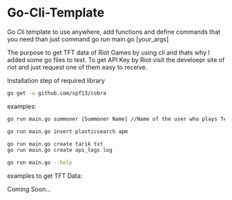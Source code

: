 # Go-Cli-Template
Go Cli template to use anywhere, add functions and define commands that you need than just command go run main.go [your_args]

The purpose to get TFT data of Riot Games by using cli and thats why I added some go files to test. To get API Key by Riot visit the develoepr site of riot and just request one of them easy to receive.

Installation step of required library
```sh
go get -u github.com/spf13/cobra
```

examples:
```sh
go run main.go summoner [Summoner Name] //Name of the user who plays Team Fight Tactics
```
```sh
go run main.go insert plasticsearch apm 
```

```sh
go run main.go create tarik txt
go run main.go create api_logs log
```

```sh
go run main.go --help
```

examples to get TFT Data:

Coming Soon...

